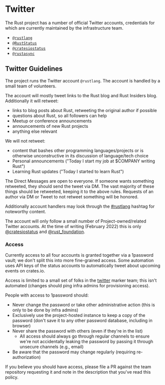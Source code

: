 # Twitter

The Rust project has a number of official Twitter accounts, credentials for which are
currently maintained by the infrastructure team.

* [`@rustlang`](https://twitter.com/rustlang)
* [`@RustStatus`](https://twitter.com/RustStatus)
* [`@cratesiostatus`](https://twitter.com/cratesiostatus)
* [`@rustasync`](https://twitter.com/rustasync)

## Twitter Guidelines

The project runs the Twitter account `@rustlang`.
The account is handled by a small team of volunteers.

The account will mostly tweet links to the Rust blog and Rust Insiders blog.
Additionally it will retweet:

* links to blog posts about Rust, retweeting the original author if possible
* questions about Rust, so all followers can help
* Meetup or conference announcements
* announcements of new Rust projects
* anything else relevant

We will not retweet:

* content that bashes other programming languages/projects or is otherwise unconstructive in its discussion of language/tech choice
* Personal announcements ("Today I start my job at $COMPANY writing Rust")
* Learning Rust updates ("Today I started to learn Rust")

The Direct Messages are open to everyone.
If someone wants something retweeted, they should send the tweet via DM.
The vast majority of these things should be retweeted, keeping it to the above rules.
Requests of an author via DM or Tweet to not retweet something will be honored.

Additionally account handlers may look through the [#rustlang](https://twitter.com/hashtag/rustlang?src=hashtag_click) hashtag for noteworthy content.

The account will only follow a small number of Project-owned/related Twitter accounts.
At the time of writing (February 2022) this is only [@cratesiostatus](https://twitter.com/cratesiostatus) and [@rust_foundation](https://twitter.com/rust_foundation).

### Access

Currently access to all four accounts is granted together via a 1password
vault; we don't split this into more fine-grained access. Some automation uses
API keys of the status accounts to automatically tweet about upcoming events on
crates.io.

Access is limited to a small set of folks in the
[twitter](https://github.com/rust-lang/team/blob/master/teams/twitter.toml)
marker team; this isn't automated (changes should ping infra admins for provisioning access).

People with access to 1password should:

* Never change the password or take other administrative action (this is only
  to be done by infra admins)
* Exclusively use the project-hosted instance to keep a copy of the password
  (don't save it to any other password database, including in browser)
* Never share the password with others (even if they're in the list)
  * All access should always go through regular channels to ensure we're not
    accidentally leaking the password by passing it through unsecure channels
    (e.g., email)
* Be aware that the password may change regularly (requiring re-authorization)

If you believe you should have access, please file a PR against the team
repository requesting it and note in the description that you've read this
policy.
